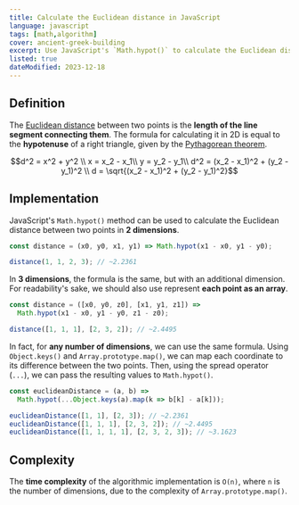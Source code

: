 ```yaml
---
title: Calculate the Euclidean distance in JavaScript
language: javascript
tags: [math,algorithm]
cover: ancient-greek-building
excerpt: Use JavaScript's `Math.hypot()` to calculate the Euclidean distance between two points.
listed: true
dateModified: 2023-12-18
---
```


## Definition

The [Euclidean distance](https://en.wikipedia.org/wiki/Euclidean_distance) between two points is the **length of the line segment connecting them**. The formula for calculating it in 2D is equal to the **hypotenuse** of a right triangle, given by the [Pythagorean theorem](https://en.wikipedia.org/wiki/Pythagorean_theorem).

<latex-expression>

```math
d^2 = x^2 + y^2 \\
x = x_2 - x_1\\
y = y_2 - y_1\\
d^2 = (x_2 - x_1)^2 + (y_2 - y_1)^2 \\
d = \sqrt{(x_2 - x_1)^2 + (y_2 - y_1)^2}
```

</latex-expression>

## Implementation

JavaScript's `Math.hypot()` method can be used to calculate the Euclidean distance between two points in **2 dimensions**.

```js
const distance = (x0, y0, x1, y1) => Math.hypot(x1 - x0, y1 - y0);

distance(1, 1, 2, 3); // ~2.2361
```

In **3 dimensions**, the formula is the same, but with an additional dimension. For readability's sake, we should also use represent **each point as an array**.

```js
const distance = ([x0, y0, z0], [x1, y1, z1]) =>
  Math.hypot(x1 - x0, y1 - y0, z1 - z0);

distance([1, 1, 1], [2, 3, 2]); // ~2.4495
```

In fact, for **any number of dimensions**, we can use the same formula. Using `Object.keys()` and `Array.prototype.map()`, we can map each coordinate to its difference between the two points. Then, using the spread operator (`...`), we can pass the resulting values to `Math.hypot()`.

```js
const euclideanDistance = (a, b) =>
  Math.hypot(...Object.keys(a).map(k => b[k] - a[k]));

euclideanDistance([1, 1], [2, 3]); // ~2.2361
euclideanDistance([1, 1, 1], [2, 3, 2]); // ~2.4495
euclideanDistance([1, 1, 1, 1], [2, 3, 2, 3]); // ~3.1623
```

## Complexity

The **time complexity** of the algorithmic implementation is `O(n)`, where `n` is the number of dimensions, due to the complexity of `Array.prototype.map()`.
